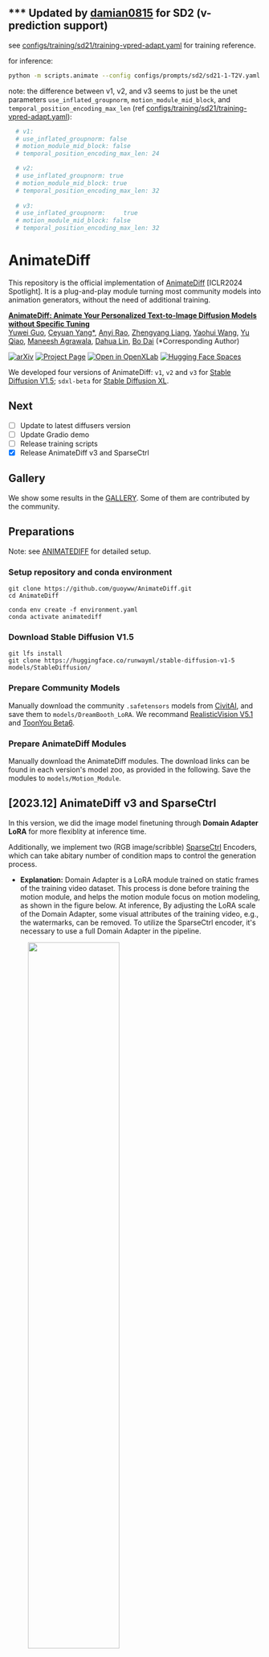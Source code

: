 ## *** Updated by [damian0815](https://github.com/damian0815) for SD2 (v-prediction support)

see [configs/training/sd21/training-vpred-adapt.yaml](configs/training/sd21/training-vpred-adapt.yaml) for training reference.

for inference:
```bash
python -m scripts.animate --config configs/prompts/sd2/sd21-1-T2V.yaml --pretrained-model-path "<path/to/sd21/diffusers>"
```

note: the difference between v1, v2, and v3 seems to just be the unet parameters `use_inflated_groupnorm`, `motion_module_mid_block`, and `temporal_position_encoding_max_len` (ref [configs/training/sd21/training-vpred-adapt.yaml](configs/training/sd21/training-vpred-adapt.yaml)):

```bash
  # v1:
  # use_inflated_groupnorm: false
  # motion_module_mid_block: false
  # temporal_position_encoding_max_len: 24

  # v2:
  # use_inflated_groupnorm: true
  # motion_module_mid_block: true
  # temporal_position_encoding_max_len: 32
  
  # v3:
  # use_inflated_groupnorm:     true
  # motion_module_mid_block: false
  # temporal_position_encoding_max_len: 32
```

# AnimateDiff

This repository is the official implementation of [AnimateDiff](https://arxiv.org/abs/2307.04725) [ICLR2024 Spotlight].
It is a plug-and-play module turning most community models into animation generators, without the need of additional training.

**[AnimateDiff: Animate Your Personalized Text-to-Image Diffusion Models without Specific Tuning](https://arxiv.org/abs/2307.04725)** 
</br>
[Yuwei Guo](https://guoyww.github.io/),
[Ceyuan Yang*](https://ceyuan.me/),
[Anyi Rao](https://anyirao.com/),
[Zhengyang Liang](https://maxleung99.github.io/),
[Yaohui Wang](https://wyhsirius.github.io/),
[Yu Qiao](https://scholar.google.com.hk/citations?user=gFtI-8QAAAAJ),
[Maneesh Agrawala](https://graphics.stanford.edu/~maneesh/),
[Dahua Lin](http://dahua.site),
[Bo Dai](https://daibo.info)
(*Corresponding Author)

<!-- [Arxiv Report](https://arxiv.org/abs/2307.04725) | [Project Page](https://animatediff.github.io/) -->
[![arXiv](https://img.shields.io/badge/arXiv-2307.04725-b31b1b.svg)](https://arxiv.org/abs/2307.04725)
[![Project Page](https://img.shields.io/badge/Project-Website-green)](https://animatediff.github.io/)
[![Open in OpenXLab](https://cdn-static.openxlab.org.cn/app-center/openxlab_app.svg)](https://openxlab.org.cn/apps/detail/Masbfca/AnimateDiff)
[![Hugging Face Spaces](https://img.shields.io/badge/%F0%9F%A4%97%20Hugging%20Face-Spaces-yellow)](https://huggingface.co/spaces/guoyww/AnimateDiff)

We developed four versions of AnimateDiff: `v1`, `v2` and `v3` for [Stable Diffusion V1.5](https://huggingface.co/runwayml/stable-diffusion-v1-5); `sdxl-beta` for [Stable Diffusion XL](https://huggingface.co/stabilityai/stable-diffusion-xl-base-1.0).

## Next
- [ ] Update to latest diffusers version
- [ ] Update Gradio demo
- [ ] Release training scripts
- [x] Release AnimateDiff v3 and SparseCtrl

## Gallery
We show some results in the [GALLERY](./__assets__/docs/gallery.md).
Some of them are contributed by the community.

## Preparations

Note: see [ANIMATEDIFF](__assets__/docs/animatediff.md) for detailed setup.

### Setup repository and conda environment

```
git clone https://github.com/guoyww/AnimateDiff.git
cd AnimateDiff

conda env create -f environment.yaml
conda activate animatediff
```

### Download Stable Diffusion V1.5

```
git lfs install
git clone https://huggingface.co/runwayml/stable-diffusion-v1-5 models/StableDiffusion/
```

### Prepare Community Models

Manually download the community `.safetensors` models from [CivitAI](https://civitai.com), and save them to `models/DreamBooth_LoRA`. We recommand [RealisticVision V5.1](https://civitai.com/models/4201?modelVersionId=130072) and [ToonYou Beta6](https://civitai.com/models/30240?modelVersionId=125771).

### Prepare AnimateDiff Modules

Manually download the AnimateDiff modules. The download links can be found in each version's model zoo, as provided in the following. Save the modules to `models/Motion_Module`.


##  [2023.12] AnimateDiff v3 and SparseCtrl

In this version, we did the image model finetuning through **Domain Adapter LoRA** for more flexiblity at inference time.

Additionally, we implement two (RGB image/scribble) [SparseCtrl](https://arxiv.org/abs/2311.16933) Encoders, which can take abitary number of condition maps to control the generation process.

- **Explanation:** Domain Adapter is a LoRA module trained on static frames of the training video dataset. This process is done before training the motion module, and helps the motion module focus on motion modeling, as shown in the figure below. At inference, By adjusting the LoRA scale of the Domain Adapter, some visual attributes of the training video, e.g., the watermarks, can be removed. To utilize the SparseCtrl encoder, it's necessary to use a full Domain Adapter in the pipeline.

&nbsp;&nbsp;&nbsp;&nbsp;&nbsp;&nbsp;&nbsp;&nbsp;&nbsp;&nbsp;<img src="__assets__/figs/adapter_explain.png" style="width:60%">


Technical details of SparseCtrl can be found in this research paper:

**[SparseCtrl: Adding Sparse Controls to Text-to-Video Diffusion Models](https://arxiv.org/abs/2311.16933)**
</br>
[Yuwei Guo](https://guoyww.github.io/),
[Ceyuan Yang*](https://ceyuan.me/),
[Anyi Rao](https://anyirao.com/),
[Maneesh Agrawala](https://graphics.stanford.edu/~maneesh/),
[Dahua Lin](http://dahua.site),
[Bo Dai](https://daibo.info)
(*Corresponding Author)

[![arXiv](https://img.shields.io/badge/arXiv-2311.16933-b31b1b.svg)](https://arxiv.org/abs/2311.16933)
[![Project Page](https://img.shields.io/badge/Project-Website-green)](https://guoyww.github.io/projects/SparseCtrl/)


<details open>
<summary>AnimateDiff v3 Model Zoo</summary>

  | Name                          | HuggingFace                                                                                | Type                | Storage Space | Description                        |
  |-------------------------------|--------------------------------------------------------------------------------------------|---------------------|---------------|------------------------------------|
  | `v3_adapter_sd_v15.ckpt`      | [Link](https://huggingface.co/guoyww/animatediff/blob/main/v3_sd15_adapter.ckpt)           | Domain Adapter      | 97.4 MB       |                                    |
  | `v3_sd15_mm.ckpt.ckpt`           | [Link](https://huggingface.co/guoyww/animatediff/blob/main/v3_sd15_mm.ckpt)              | Motion Module       | 1.56 GB       |                                    |
  | `v3_sd15_sparsectrl_scribble.ckpt` | [Link](https://huggingface.co/guoyww/animatediff/blob/main/v3_sd15_sparsectrl_scribble.ckpt)    | SparseCtrl Encoder  | 1.86 GB       | scribble condition  |
  | `v3_sd15_sparsectrl_rgb.ckpt`    | [Link](https://huggingface.co/guoyww/animatediff/blob/main/v3_sd15_sparsectrl_rgb.ckpt)       | SparseCtrl Encoder  | 1.85 GB       | RGB image condition |
</details>

### Quick Demos

<table class="center">
    <tr style="line-height: 0">
    <td width=25% style="border: none; text-align: center">Input (by RealisticVision)</td>
    <td width=25% style="border: none; text-align: center">Animation</td>
    <td width=25% style="border: none; text-align: center">Input</td>
    <td width=25% style="border: none; text-align: center">Animation</td>
    </tr>
    <tr>
    <td width=25% style="border: none"><img src="__assets__/demos/image/RealisticVision_firework.png" style="width:100%"></td>
    <td width=25% style="border: none"><img src="__assets__/animations/v3/animation_fireworks.gif" style="width:100%"></td>
    <td width=25% style="border: none"><img src="__assets__/demos/image/RealisticVision_sunset.png" style="width:100%"></td>
    <td width=25% style="border: none"><img src="__assets__/animations/v3/animation_sunset.gif" style="width:100%"></td>
    </tr>
</table>

<table class="center">
    <tr style="line-height: 0">
    <td width=25% style="border: none; text-align: center">Input Scribble</td>
    <td width=25% style="border: none; text-align: center">Output</td>
    <td width=25% style="border: none; text-align: center">Input Scribbles</td>
    <td width=25% style="border: none; text-align: center">Output</td>
    </tr>
    <tr>
      <td width=25% style="border: none"><img src="__assets__/demos/scribble/scribble_1.png" style="width:100%"></td>
      <td width=25% style="border: none"><img src="__assets__/animations/v3/sketch_boy.gif" style="width:100%"></td>
      <td width=25% style="border: none"><img src="__assets__/demos/scribble/scribble_2_readme.png" style="width:100%"></td>
      <td width=25% style="border: none"><img src="__assets__/animations/v3/sketch_city.gif" style="width:100%"></td>
    </tr>
</table>


### Inference

Here we provide three demo inference scripts. The corresponding AnimateDiff modules and community models need to be downloaded in advance. Put motion module in `models/Motion_Module`; put SparseCtrl encoders in `models/SparseCtrl`.
```
# under general T2V setting
python -m scripts.animate --config configs/prompts/v3/v3-1-T2V.yaml

# image animation (on RealisticVision)
python -m scripts.animate --config configs/prompts/v3/v3-2-animation-RealisticVision.yaml

# sketch-to-animation and storyboarding (on RealisticVision)
python -m scripts.animate --config configs/prompts/v3/v3-3-sketch-RealisticVision.yaml
```

### Limitations
1. Small fickering is noticable. To be solved in future versions;
2. To stay compatible with comunity models, there is no specific optimizations for general T2V, leading to limited visual quality under this setting;
3. **(Style Alignment) For usage such as image animation/interpolation, it's recommanded to use images generated by the same community model.**


## [2023.11] AnimateDiff SDXL-Beta

Release the Motion Module (beta version) on SDXL, available at [Google Drive](https://drive.google.com/file/d/1EK_D9hDOPfJdK4z8YDB8JYvPracNx2SX/view?usp=share_link
) / [HuggingFace](https://huggingface.co/guoyww/animatediff/blob/main/mm_sdxl_v10_beta.ckpt
) / [CivitAI](https://civitai.com/models/108836/animatediff-motion-modules). High resolution videos (i.e., 1024x1024x16 frames with various aspect ratios) could be produced **with/without** personalized models. Inference usually requires ~13GB VRAM and tuned hyperparameters (e.g., #sampling steps), depending on the chosen personalized models.

Checkout to the branch [sdxl](https://github.com/guoyww/AnimateDiff/tree/sdxl) for more details of the inference. More checkpoints with better-quality would be available soon. Stay tuned. Examples below are manually downsampled for fast loading.

<details open>
<summary>AnimateDiff SDXL-Beta Model Zoo</summary>

  | Name                          | HuggingFace             | Type                | Storage Space |
  |-------------------------------|-----------------------------------------------------------------------------------|---------------------|---------------|
  | `mm_sdxl_v10_beta.ckpt`       | [Link](https://huggingface.co/guoyww/animatediff/blob/main/mm_sdxl_v10_beta.ckpt) | Motion Module       | 950 MB        |
</details>

<table class="center">
    <tr style="line-height: 0">
    <td width=52% style="border: none; text-align: center">Original SDXL</td>
    <td width=30% style="border: none; text-align: center">Community SDXL</td>
    <td width=18% style="border: none; text-align: center">Community SDXL</td>
    </tr>
    <tr>
    <td width=52% style="border: none"><img src="__assets__/animations/motion_xl/01.gif" style="width:100%"></td>
    <td width=30% style="border: none"><img src="__assets__/animations/motion_xl/02.gif" style="width:100%"></td>
    <td width=18% style="border: none"><img src="__assets__/animations/motion_xl/03.gif" style="width:100%"></td>
    </tr>
</table>



## [2023.09] AnimateDiff v2

In this version, the motion module is trained upon larger resolution and batch size.
We observe this significantly helps improve the sample quality.

Moreover, we support **MotionLoRA** for eight basic camera movements.

<details open>
<summary>AnimateDiff v2 Model Zoo</summary>

  | Name                                 | HuggingFace                                                                                      | Type          | Parameter | Storage Space |
  |--------------------------------------|--------------------------------------------------------------------------------------------------|---------------|-----------|---------------|
  | mm_sd_v15_v2.ckpt                    | [Link](https://huggingface.co/guoyww/animatediff/blob/main/mm_sd_v15_v2.ckpt)                    | Motion Module | 453 M     | 1.7 GB        |
  | v2_lora_ZoomIn.ckpt                  | [Link](https://huggingface.co/guoyww/animatediff/blob/main/v2_lora_ZoomIn.ckpt)                  | MotionLoRA    | 19 M      | 74 MB         |
  | v2_lora_ZoomOut.ckpt                 | [Link](https://huggingface.co/guoyww/animatediff/blob/main/v2_lora_ZoomOut.ckpt)                 | MotionLoRA    | 19 M      | 74 MB         |
  | v2_lora_PanLeft.ckpt                 | [Link](https://huggingface.co/guoyww/animatediff/blob/main/v2_lora_PanLeft.ckpt)                 | MotionLoRA    | 19 M      | 74 MB         |
  | v2_lora_PanRight.ckpt                | [Link](https://huggingface.co/guoyww/animatediff/blob/main/v2_lora_PanRight.ckpt)                | MotionLoRA    | 19 M      | 74 MB         |
  | v2_lora_TiltUp.ckpt                  | [Link](https://huggingface.co/guoyww/animatediff/blob/main/v2_lora_TiltUp.ckpt)                  | MotionLoRA    | 19 M      | 74 MB         |
  | v2_lora_TiltDown.ckpt                | [Link](https://huggingface.co/guoyww/animatediff/blob/main/v2_lora_TiltDown.ckpt)                | MotionLoRA    | 19 M      | 74 MB         |
  | v2_lora_RollingClockwise.ckpt        | [Link](https://huggingface.co/guoyww/animatediff/blob/main/v2_lora_RollingClockwise.ckpt)        | MotionLoRA    | 19 M      | 74 MB         |
  | v2_lora_RollingAnticlockwise.ckpt    | [Link](https://huggingface.co/guoyww/animatediff/blob/main/v2_lora_RollingAnticlockwise.ckpt)    | MotionLoRA    | 19 M      | 74 MB         |

</details>


- Release **MotionLoRA** and its model zoo, **enabling camera movement controls**! Please download the MotionLoRA models (**74 MB per model**, available at [Google Drive](https://drive.google.com/drive/folders/1EqLC65eR1-W-sGD0Im7fkED6c8GkiNFI?usp=sharing) / [HuggingFace](https://huggingface.co/guoyww/animatediff) / [CivitAI](https://civitai.com/models/108836/animatediff-motion-modules) ) and save them to the `models/MotionLoRA` folder. Example:
  ```
  python -m scripts.animate --config configs/prompts/v2/5-RealisticVision-MotionLoRA.yaml
  ```
    <table class="center">
      <tr style="line-height: 0">
      <td colspan="2" style="border: none; text-align: center">Zoom In</td>
      <td colspan="2" style="border: none; text-align: center">Zoom Out</td>
      <td colspan="2" style="border: none; text-align: center">Zoom Pan Left</td>
      <td colspan="2" style="border: none; text-align: center">Zoom Pan Right</td>
      </tr>
      <tr>
      <td style="border: none"><img src="__assets__/animations/motion_lora/model_01/01.gif"></td>
      <td style="border: none"><img src="__assets__/animations/motion_lora/model_02/02.gif"></td>
      <td style="border: none"><img src="__assets__/animations/motion_lora/model_01/02.gif"></td>
      <td style="border: none"><img src="__assets__/animations/motion_lora/model_02/01.gif"></td>
      <td style="border: none"><img src="__assets__/animations/motion_lora/model_01/03.gif"></td>
      <td style="border: none"><img src="__assets__/animations/motion_lora/model_02/04.gif"></td>
      <td style="border: none"><img src="__assets__/animations/motion_lora/model_01/04.gif"></td>
      <td style="border: none"><img src="__assets__/animations/motion_lora/model_02/03.gif"></td>
      </tr>
      <tr style="line-height: 0">
      <td colspan="2" style="border: none; text-align: center">Tilt Up</td>
      <td colspan="2" style="border: none; text-align: center">Tilt Down</td>
      <td colspan="2" style="border: none; text-align: center">Rolling Anti-Clockwise</td>
      <td colspan="2" style="border: none; text-align: center">Rolling Clockwise</td>
      </tr>
      <tr>
      <td style="border: none"><img src="__assets__/animations/motion_lora/model_01/05.gif"></td>
      <td style="border: none"><img src="__assets__/animations/motion_lora/model_02/05.gif"></td>
      <td style="border: none"><img src="__assets__/animations/motion_lora/model_01/06.gif"></td>
      <td style="border: none"><img src="__assets__/animations/motion_lora/model_02/06.gif"></td>
      <td style="border: none"><img src="__assets__/animations/motion_lora/model_01/07.gif"></td>
      <td style="border: none"><img src="__assets__/animations/motion_lora/model_02/07.gif"></td>
      <td style="border: none"><img src="__assets__/animations/motion_lora/model_01/08.gif"></td>
      <td style="border: none"><img src="__assets__/animations/motion_lora/model_02/08.gif"></td>
      </tr>
  </table>

- New Motion Module release! `mm_sd_v15_v2.ckpt` was trained on larger resolution & batch size, and gains noticeable quality improvements. Check it out at [Google Drive](https://drive.google.com/drive/folders/1EqLC65eR1-W-sGD0Im7fkED6c8GkiNFI?usp=sharing) / [HuggingFace](https://huggingface.co/guoyww/animatediff) / [CivitAI](https://civitai.com/models/108836/animatediff-motion-modules) and use it with `configs/inference/inference-v2.yaml`. Example:
  ```
  python -m scripts.animate --config configs/prompts/v2/5-RealisticVision.yaml
  ```
  Here is a qualitative comparison between `mm_sd_v15.ckpt` (left) and `mm_sd_v15_v2.ckpt` (right):
  <table class="center">
      <tr>
      <td><img src="__assets__/animations/compare/old_0.gif"></td>
      <td><img src="__assets__/animations/compare/new_0.gif"></td>
      <td><img src="__assets__/animations/compare/old_1.gif"></td>
      <td><img src="__assets__/animations/compare/new_1.gif"></td>
      <td><img src="__assets__/animations/compare/old_2.gif"></td>
      <td><img src="__assets__/animations/compare/new_2.gif"></td>
      <td><img src="__assets__/animations/compare/old_3.gif"></td>
      <td><img src="__assets__/animations/compare/new_3.gif"></td>
      </tr>
  </table>


## [2023.07] AnimateDiff v1

<details open>
<summary>AnimateDiff v1 Model Zoo</summary>

  | Name            | HuggingFace                                                                  | Parameter | Storage Space |
  |-----------------|------------------------------------------------------------------------------|-----------|---------------|
  | mm_sd_v14.ckpt  | [Link](https://huggingface.co/guoyww/animatediff/blob/main/mm_sd_v14.ckpt)   | 417 M     | 1.6 GB        |
  | mm_sd_v15.ckpt  | [Link](https://huggingface.co/guoyww/animatediff/blob/main/mm_sd_v15.ckpt)   | 417 M     | 1.6 GB        |

</details>

### Quick Demos
<table class="center">
    <tr>
    <td><img src="__assets__/animations/model_01/01.gif"></td>
    <td><img src="__assets__/animations/model_01/02.gif"></td>
    <td><img src="__assets__/animations/model_01/03.gif"></td>
    <td><img src="__assets__/animations/model_01/04.gif"></td>
    </tr>
</table>
<p style="margin-left: 2em; margin-top: -1em">Model：<a href="https://civitai.com/models/30240/toonyou">ToonYou</a></p>

<table>
    <tr>
    <td><img src="__assets__/animations/model_03/01.gif"></td>
    <td><img src="__assets__/animations/model_03/02.gif"></td>
    <td><img src="__assets__/animations/model_03/03.gif"></td>
    <td><img src="__assets__/animations/model_03/04.gif"></td>
    </tr>
</table>
<p style="margin-left: 2em; margin-top: -1em">Model：<a href="https://civitai.com/models/4201/realistic-vision-v20">Realistic Vision V2.0</a></p>


### Inference

Here we provide several demo inference scripts. The corresponding AnimateDiff modules and community models need to be downloaded in advance. See [ANIMATEDIFF](__assets__/docs/animatediff.md) for detailed setup.

```
python -m scripts.animate --config configs/prompts/1-ToonYou.yaml
python -m scripts.animate --config configs/prompts/3-RcnzCartoon.yaml
```


## Community Contributions

User Interface developed by community: 
  - A1111 Extension [sd-webui-animatediff](https://github.com/continue-revolution/sd-webui-animatediff) (by [@continue-revolution](https://github.com/continue-revolution))
  - ComfyUI Extension [ComfyUI-AnimateDiff-Evolved](https://github.com/Kosinkadink/ComfyUI-AnimateDiff-Evolved) (by [@Kosinkadink](https://github.com/Kosinkadink))
  - Google Colab: [Colab](https://colab.research.google.com/github/camenduru/AnimateDiff-colab/blob/main/AnimateDiff_colab.ipynb) (by [@camenduru](https://github.com/camenduru))

## Gradio Demo

We created a Gradio demo to make AnimateDiff easier to use. To launch the demo, please run the following commands:

```
conda activate animatediff
python app.py
```

By default, the demo will run at `localhost:7860`.
<br><img src="__assets__/figs/gradio.jpg" style="width: 50em; margin-top: 1em">


## Common Issues
<details>
<summary>Installation</summary>

Please ensure the installation of [xformer](https://github.com/facebookresearch/xformers) that is applied to reduce the inference memory.
</details>


<details>
<summary>Various resolution or number of frames</summary>
Currently, we recommend users to generate animation with 16 frames and 512 resolution that are aligned with our training settings. Notably, various resolution/frames may affect the quality more or less. 
</details>


<details>
<summary>How to use it without any coding</summary>

1) Get lora models: train lora model with [A1111](https://github.com/continue-revolution/sd-webui-animatediff) based on a collection of your own favorite images (e.g., tutorials [English](https://www.youtube.com/watch?v=mfaqqL5yOO4), [Japanese](https://www.youtube.com/watch?v=N1tXVR9lplM), [Chinese](https://www.bilibili.com/video/BV1fs4y1x7p2/)) 
or download Lora models from [Civitai](https://civitai.com/).

2) Animate lora models: using gradio interface or A1111 
(e.g., tutorials [English](https://github.com/continue-revolution/sd-webui-animatediff), [Japanese](https://www.youtube.com/watch?v=zss3xbtvOWw), [Chinese](https://941ai.com/sd-animatediff-webui-1203.html)) 

3) Be creative togther with other techniques, such as, super resolution, frame interpolation, music generation, etc.
</details>


<details>
<summary>Animating a given image</summary>

We totally agree that animating a given image is an appealing feature, which we would try to support officially in future. For now, you may enjoy other efforts from the [talesofai](https://github.com/talesofai/AnimateDiff).  
</details>

<details>
<summary>Contributions from community</summary>
Contributions are always welcome!! The <code>dev</code> branch is for community contributions. As for the main branch, we would like to align it with the original technical report :)
</details>

## Training and inference
Please refer to [ANIMATEDIFF](./__assets__/docs/animatediff.md) for the detailed setup.

<!-- ## Gallery -->
<!-- We collect several generated results in [GALLERY](./__assets__/docs/gallery.md). -->

## BibTeX
```
@article{guo2023animatediff,
  title={AnimateDiff: Animate Your Personalized Text-to-Image Diffusion Models without Specific Tuning},
  author={Guo, Yuwei and Yang, Ceyuan and Rao, Anyi and Liang, Zhengyang and Wang, Yaohui and Qiao, Yu and Agrawala, Maneesh and Lin, Dahua and Dai, Bo},
  journal={International Conference on Learning Representations},
  year={2024}
}

@article{guo2023sparsectrl,
  title={SparseCtrl: Adding Sparse Controls to Text-to-Video Diffusion Models},
  author={Guo, Yuwei and Yang, Ceyuan and Rao, Anyi and Agrawala, Maneesh and Lin, Dahua and Dai, Bo},
  journal={arXiv preprint arXiv:2311.16933},
  year={2023}
}
```

## Disclaimer
This project is released for academic use. We disclaim responsibility for user-generated content. Users are solely liable for their actions. The project contributors are not legally affiliated with, nor accountable for, users' behaviors. Use the generative model responsibly, adhering to ethical and legal standards. 
Please be advised that our only official website is https://github.com/guoyww/AnimateDiff, and all the other websites are NOT associated with us at AnimateDiff. 


## Contact Us
**Yuwei Guo**: [guoyuwei@pjlab.org.cn](mailto:guoyuwei@pjlab.org.cn)  
**Ceyuan Yang**: [yangceyuan@pjlab.org.cn](mailto:yangceyuan@pjlab.org.cn)  
**Bo Dai**: [daibo@pjlab.org.cn](mailto:daibo@pjlab.org.cn)

## Acknowledgements
Codebase built upon [Tune-a-Video](https://github.com/showlab/Tune-A-Video).
